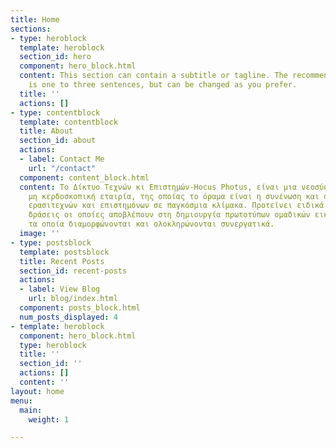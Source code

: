 ```yaml
---
title: Home
sections:
- type: heroblock
  template: heroblock
  section_id: hero
  component: hero_block.html
  content: This section can contain a subtitle or tagline. The recommended length
    is one to three sentences, but can be changed as you prefer.
  title: ''
  actions: []
- type: contentblock
  template: contentblock
  title: About
  section_id: about
  actions:
  - label: Contact Me
    url: "/contact"
  component: content_block.html
  content: Το Δίκτυο Τεχνών κι Επιστημών-Hocus Photus, είναι μια νεοσύστατη αστική
    μη κερδοσκοπική εταιρία, της οποίας το όραμα είναι η συνένωση και σύμπραξη καλλιτεχνών,
    ερασιτεχνών και επιστημόνων σε παγκόσμια κλίμακα. Προτείνει ειδικά σχεδιασμένες
    δράσεις οι οποίες αποβλέπουν στη δημιουργία πρωτοτύπων ομαδικών εικαστικών έργων
    τα οποία διαμορφώνονται και ολοκληρώνονται συνεργατικά.
  image: ''
- type: postsblock
  template: postsblock
  title: Recent Posts
  section_id: recent-posts
  actions:
  - label: View Blog
    url: blog/index.html
  component: posts_block.html
  num_posts_displayed: 4
- template: heroblock
  component: hero_block.html
  type: heroblock
  title: ''
  section_id: ''
  actions: []
  content: ''
layout: home
menu:
  main:
    weight: 1

---
```

